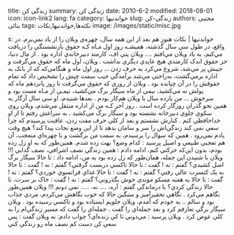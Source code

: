 title: زندگی کن
summary: زندگی کن
date: 2010-6-2
modified: 2018-08-01
icon:  icon-link2
lang: fa
category: خواندنیها
slug: زندگی-کن
authors: مجتبی بنائی
tags: نکته‌ها,خواندنیها,نکات
image: /images/static/misc.jpg

s: خواندنیها | نکات    هنوز هم بعد از اين همه سال، چهره‌ي ويلان را از ياد نمي‌برم. در واقع، در طول سي سال گذشته، هميشـه روز اول مـاه کـه حقوق بازنشستگي را دريافت مي‌کنم، به ياد ويلان مي‌افتم ....    ويلان پتي اف، کارمند دبيرخانه‌ي اداره بود . از مال دنيا، جز حقوق اندک کارمندي هيچ عايدي ديگري نداشت . ويلان، اول ماه که حقوق مي‌گرفت و جيبش پر مي‌شد، شروع مي‌کرد به حرف زدن ...    روز اول ماه و هنگامي‌که که از بانک به اداره برمي‌گشت، به‌راحتي مي‌شد برآمدگي جيب سمت چپش را تشخيص داد که تمام حقوقش را در آن چپانده بود .    ويلان از روزي که حقوق مي‌گرفت تا روز پانزدهم ماه که پولش ته مي‌کشيد، نيمي از ماه سيگار برگ مي‌کشيد، نيمـي از مـاه مست بود و سرخوش ...    من يازده سال با ويلان هم‌کار بودم . بعدها شنيدم، او سي سال آزگار به همين نحو گذران روزگار کرده است . روز آخر کـه من از اداره منتقل مي‌شدم، ويلان روي سکوي جلوي دبيرخانه نشسته بود و سيگار برگ مي‌کشيد . به سراغش رفتم تا از او خداحافظي کنم .    کنارش نشستم و بعد از کلي حرف مفت زدن، عاقبت پرسيدم که چرا سعي نمي کند زندگي‌اش را سر و سامان بدهد تا از اين وضع نجات پيدا کند؟     هيچ وقت يادم نمي‌رود . همين که سوال را پرسيدم، به سمت من برگشت و با چهره‌اي متعجب، آن هم تعجبي طبيعي و اصيل پرسيد : کدام وضع؟     بهت زده شدم. همين‌طور که به او زل زده بودم، بدون اين‌که حرکتي کنم، ادامه دادم :  همين زندگي نصف اشرافي، نصف گدايي !!!  ويلان با شنيدن اين جمله، همان‌طور که زل زده بود به من، ادامه داد :  تا حالا سيگار برگ اصل کشيدي؟   گفتم : نه !  گفت : تا حالا تاکسي دربست گرفتي؟   گفتم : نه !  گفت : تا حالا به يک کنسرت عالي رفتي؟   گفتم : نه !  گفت :  تا حالا غذاي فرانسوي خوردي؟   گفتم : نه !  گفت : تا حالا يه هفته مسکو موندي خوش بگذروني؟   گفتم : نه !  گفت :  خاک بر سرت، تا حالا زندگي کردي؟   با درماندگي گفتم : آره، .... نه، ..... نمي دونم !!!    ويلان همين‌طور نگاهم مي‌کرد . نگاهي تحقيرآميز و سنگين     حالا که خوب نگاهش مي‌کردم، مردي جذاب بود و سالم .. به خودم که آمدم، ويلان جلويم ايستاده بود و تاکسي رسيده بود . ويلان سيگار برگي تعارفم کرد و بعد جمله‌اي را گفت . جمله‌اي را گفت که مسير زندگي‌ام را به کلي عوض کرد .    ويلان پرسيد : مي‌دوني تا کي زنده‌اي؟   جواب دادم: نه   ويلان گفت : پس سعي کن دست کم نصف ماه رو زندگي کني